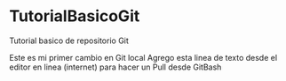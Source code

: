 # TutorialBasicoGit
Tutorial basico de repositorio Git

Este es mi primer cambio en Git local
Agrego esta linea de texto desde el editor en linea (internet) para hacer un Pull desde GitBash
